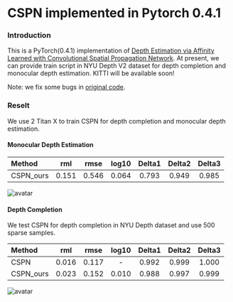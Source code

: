# CSPN implemented in Pytorch 0.4.1


### Introduction
This is a PyTorch(0.4.1) implementation of [Depth Estimation via Affinity Learned with Convolutional Spatial Propagation Network](http://arxiv.org/abs/1808.00150). At present, we can provide train script in NYU Depth V2 dataset for depth completion and monocular depth estimation. KITTI will be available soon!

Note: we fix some bugs in [original code](https://github.com/XinJCheng/CSPN/issues/9).

### Reselt
We use 2 Titan X to train CSPN for depth completion and monocular depth estimation.  

#### Monocular Depth Estimation

 Method |   rml  | rmse  | log10 | Delta1 | Delta2 | Delta3 
 :-------| :------: | :------: | :------: | :------: | :------: | :------: 
 CSPN_ours  | 0.151 | 0.546 | 0.064 | 0.793 | 0.949 | 0.985
 
![avatar](https://lh3.googleusercontent.com/QscRiaAp4vf8E8ieeW7I7JgDI8CAVtLJwDZPSZN3kGrgN5NPfPTTryqN8NzhlIfk_SjkYFvSCyLYcXVrRsJcyo9Je4b_JUU8Dmvx6gkOS6qUk7-kaZjklXmZJQY_sfcIYK6AXDJKNTXmpDIf05nyLmzuNQupdl_6obIoSPheJHw2HsEh97ODbjkbY02m13AGBZ_nrs6vkYTOn0dvtkrPoCDN4nUNBXUoh5mfp-CbMr0eGMSBlb4zp9mprG9yQPwVQvnz5xSopClEiMN0_QUcu-44hAtmIPo8p6-slmmZhdEu3Ub-50IYGxiG_taIjx0tljlw480b9a6xSrCjYBv8RnVBdA2GyfBW9vBbtvUrm-c-8xIV46Y5nhy30PdzvMAcwx2m7_2hGKjlGh3ynPYsXkVsHulUAOBwfHgbrCG4WSCENeXLQAqHwzqRyYMDSNkY-VY05KIXoWD0gIAFMj96gCqWiH3GTrGEcaKwSa80u9gBL5PEcfEqfzvyF_5RLugY6VncSqaWM0EKAEVq6RDqoLEDUWuK44EusSbgGRlg4LqnYGSVDTEMmcz_QvJg2vbz2vInEFQl0ty1OwDIpJkxDTk9sBmiIAYWJUY3B6y9EdXqQ23_aXSynctqJTSolae-GkEdwbpTTWoRns4V3e-r67vB=w633-h1264-no)
 
#### Depth Completion

We test CSPN for depth completion in NYU Depth dataset and use 500 sparse samples. 

 Method |   rml  | rmse  | log10 | Delta1 | Delta2 | Delta3 
 :-------| :------: | :------: | :------: | :------: | :------: | :------: 
 CSPN   | 0.016  | 0.117 | - | 0.992| 0.999 | 1.000
 CSPN_ours  | 0.023 | 0.152 | 0.010 | 0.988 | 0.997 | 0.999
 
 ![avatar](https://lh3.googleusercontent.com/-RHED87Kk-52yT1XzOSiwa6WQ4ixA8Cj0HpBOebxMNisPAsjtV6SPlpji4YikXy7v_Ahb5HSO_CX10NMAYf0ZfDoLztpFq7QtRH3gAhYuBrCA0l7w1p7YGGZUHr9dOGBUhnh8fPztZC1-Nmlod1ikekLVJZ0V-JC6e6gtfPYx9MSRzU_OvoM4EQu0kCOOAhsbcmmqd1mAVJHQp2s3FS0K6wRy_iQOpVZRXCknnspIWruMfmjXaDjiF-zPPjF0iANfLQzD3TlZwuVozUdmuuYlK7jUB6Je3AX1ueHUmy5t0Xx5kXSZrhfBD5tY2_Y06dTKdio40vEkj67BXpy8EvlYNlmIPwYRL-q21hXhLp4M3nYENjimHIeXjuHhWRYSsg0IVB8a9jGvyfsFe_0wAPVsswmwgGAdWNutnBJXchtWj6-9eHhTMHdZHZPd3r9PqkQvLkXPbb8YhdRRAImr3y2Xz6zcxFgNSyuKU94UjI0Ocb1Ugpu0NiTOUhoDibIUYhQ0MVHhjCF_ddaN2CHb2P-3IDmraqHBOfqw0GBEsiyUP_7sM2o6xRguDnNNzwaWezH0uF73EMwii5bMCBO-TQRK2iWMYiMklelrdECO8ph5e6nASaXjuHwDuNCcsYfYW9y0zEe19klkPNBqiJy7v_vOwU=w843-h1264-no)
